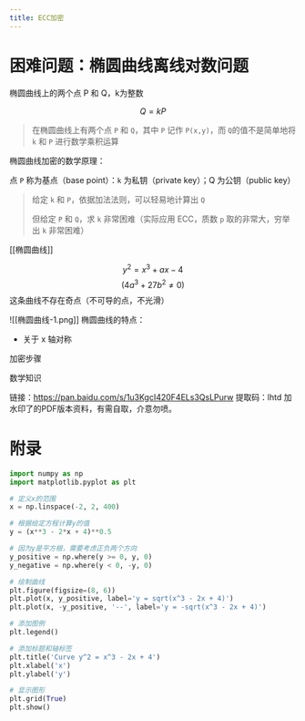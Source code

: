 ```yaml
---
title: ECC加密
---
```

# 困难问题：椭圆曲线离线对数问题

椭圆曲线上的两个点 P 和 Q，k为整数

$$Q=kP$$
> 在椭圆曲线上有两个点 `P` 和 `Q`，其中 `P` 记作 `P(x,y)`，而 `Q`的值不是简单地将 `k` 和 `P` 进行数学乘积运算

椭圆曲线加密的数学原理：

点 `P` 称为基点（base point）：`k` 为私钥（private key）；Q 为公钥（public key）

> 给定 `k` 和 `P`，依据加法法则，可以轻易地计算出 `Q`
> 
> 但给定 `P` 和 `Q`，求 `k` 非常困难（实际应用 ECC，质数 `p` 取的非常大，穷举出 `k` 非常困难）


[[椭圆曲线]]

$$y^2 = x^3 + ax - 4$$
$$(4a^3 + 27b^2 \neq 0)$$
这条曲线不存在奇点（不可导的点，不光滑）

![[椭圆曲线-1.png]]
椭圆曲线的特点：
- 关于 x 轴对称

加密步骤

数学知识



链接：https://pan.baidu.com/s/1u3KgcI420F4ELs3QsLPurw 
提取码：lhtd
加水印了的PDF版本资料，有需自取，介意勿喷。

# 附录

```python
import numpy as np
import matplotlib.pyplot as plt

# 定义x的范围
x = np.linspace(-2, 2, 400)

# 根据给定方程计算y的值
y = (x**3 - 2*x + 4)**0.5

# 因为y是平方根，需要考虑正负两个方向
y_positive = np.where(y >= 0, y, 0)
y_negative = np.where(y < 0, -y, 0)

# 绘制曲线
plt.figure(figsize=(8, 6))
plt.plot(x, y_positive, label='y = sqrt(x^3 - 2x + 4)')
plt.plot(x, -y_positive, '--', label='y = -sqrt(x^3 - 2x + 4)')

# 添加图例
plt.legend()

# 添加标题和轴标签
plt.title('Curve y^2 = x^3 - 2x + 4')
plt.xlabel('x')
plt.ylabel('y')

# 显示图形
plt.grid(True)
plt.show()
```